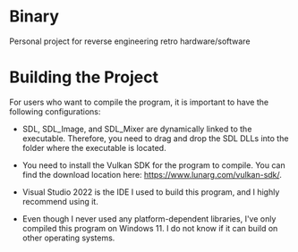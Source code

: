 # Binary
Personal project for reverse engineering retro hardware/software

# Building the Project

For users who want to compile the program, it is important to have the following
configurations:

 - SDL, SDL_Image, and SDL_Mixer are dynamically linked to the executable.
Therefore, you need to drag and drop the SDL DLLs into the folder where the
executable is located.

- You need to install the Vulkan SDK for the program to compile. You can find
the download location here: https://www.lunarg.com/vulkan-sdk/.

- Visual Studio 2022 is the IDE I used to build this program, and I highly
recommend using it.

- Even though I never used any platform-dependent libraries, I've only compiled
this program on Windows 11. I do not know if it can build on other operating
systems.
